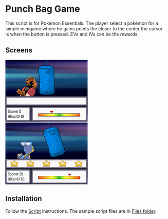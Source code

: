 # Punch Bag Game
This script is for Pokémon Essentials. The player select a pokémon for a simple minigame where he gains points the closer to the center the cursor is when the button is pressed. EVs and IVs can be the rewards.

## Screens
![](Screens/gif.gif)
![](Screens/screen.png)

## Installation
Follow the [Script](/Script.rb) instructions. The sample script files are in [Files folder](/Files).